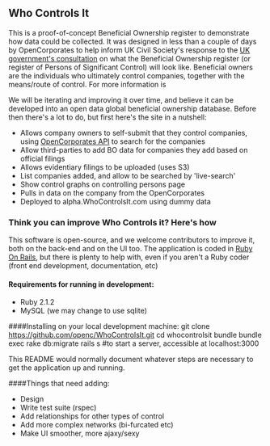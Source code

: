 ## Who Controls It

This is a proof-of-concept Beneficial Ownership register to demonstrate how data could be collected. It was designed in less than a couple of days by OpenCorporates to help inform UK Civil Society's response to the  [UK government's consultation](https://www.gov.uk/government/uploads/system/uploads/attachment_data/file/367578/bis-14-1145-the-register-of-people-with-significant-control-psc-register-register-final-1.pdf) on what the Beneficial Ownership register (or register of Persons of Significant Control) will look like. Beneficial owners are the individuals who ultimately control companies, together with the means/route of control. For more information is

We will be iterating and improving it over time, and believe it can be developed into an open data global beneficial ownership database. Before then there's a lot to do, but first here's the site in a nutshell:

* Allows company owners to self-submit that they control companies, using [OpenCorporates API](https://api.opencorporates.com/) to search for the companies
* Allow third-parties to add BO data for companies they add based on official filings
* Allows evidentiary filings to be uploaded (uses S3)
* List companies added, and allow to be searched by 'live-search'
* Show control graphs on controlling persons page
* Pulls in data on the company from the OpenCorporates
* Deployed to alpha.WhoControlsIt.com using dummy data


### Think you can improve **Who Controls it**? Here's how
This software is open-source, and we welcome contributors to improve it, both on the back-end and on the UI too. The application is coded in [Ruby On Rails](http://rubyonrails.org/), but there is plenty to help with, even if you aren't a Ruby coder (front end development, documentation, etc)

#### Requirements for running in development:
* Ruby 2.1.2
* MySQL (we may change to use sqlite)


####Installing on your local development machine:
    git clone https://github.com/openc/WhoControlsIt.git
	cd whocontrolsit
	bundle
	bundle exec rake db:migrate
	rails s #to start a server, accessible at localhost:3000

This README would normally document whatever steps are necessary to get the
application up and running.

####Things that need adding:
* Design
* Write test suite (rspec)
* Add relationships for other types of control
* Add more complex networks (bi-furcated etc)
* Make UI smoother, more ajaxy/sexy

